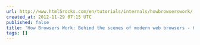 ```yaml
---
url: http://www.html5rocks.com/en/tutorials/internals/howbrowserswork/
created_at: 2012-11-29 07:15 UTC
published: false
title: 'How Browsers Work: Behind the scenes of modern web browsers - HTML5 Rocks'
tags: []
---
```



